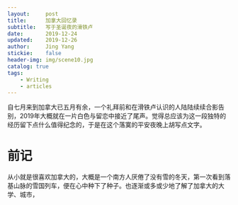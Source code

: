 ```yaml
---
layout:     post
title:      加拿大回忆录
subtitle:   写于圣诞夜的滑铁卢
date:       2019-12-24
updated:    2019-12-26
author:     Jing Yang
stickie:    false
header-img: img/scene10.jpg
catalog: true
tags:
    - Writing
   	- articles
---
```


自七月来到加拿大已五月有余，一个礼拜前和在滑铁卢认识的人陆陆续续合影告别，2019年大概就在一片白色与留恋中接近了尾声。觉得总应该为这一段独特的经历留下点什么值得纪念的，于是在这个落寞的平安夜晚上胡写点文字。

# 前记

从小就是很喜欢加拿大的，大概是一个南方人厌倦了没有雪的冬天，第一次看到落基山脉的雪国列车，便在心中种下了种子。也逐渐或多或少地了解了加拿大的大学、城市，